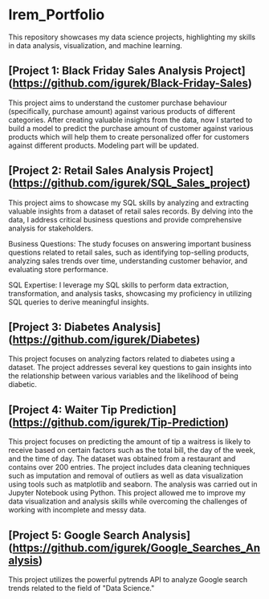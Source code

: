 # Irem_Portfolio
 This repository showcases my data science projects, highlighting my skills in data analysis, visualization, and machine learning. 

## [Project 1: Black Friday Sales Analysis Project] (https://github.com/igurek/Black-Friday-Sales) 
This project aims to understand the customer purchase behaviour (specifically, purchase amount) against various products of different categories. After creating valuable insights from the data, now I started to build a model to predict the purchase amount of customer against various products which will help them to create personalized offer for customers against different products. Modeling part will be updated. 

## [Project 2: Retail Sales Analysis Project] (https://github.com/igurek/SQL_Sales_project) 

This project aims to showcase my SQL skills by analyzing and extracting valuable insights from a dataset of retail sales records. By delving into the data, I address critical business questions and provide comprehensive analysis for stakeholders.

Business Questions: The study focuses on answering important business questions related to retail sales, such as identifying top-selling products, analyzing sales trends over time, understanding customer behavior, and evaluating store performance.

SQL Expertise: I leverage my SQL skills to perform data extraction, transformation, and analysis tasks, showcasing my proficiency in utilizing SQL queries to derive meaningful insights.


## [Project 3: Diabetes Analysis] (https://github.com/igurek/Diabetes)  

This project focuses on analyzing factors related to diabetes using a dataset. The project addresses several key questions to gain insights into the relationship between various variables and the likelihood of being diabetic.


## [Project 4: Waiter Tip Prediction] (https://github.com/igurek/Tip-Prediction) 

This project focuses on predicting the amount of tip a waitress is likely to receive based on certain factors such as the total bill, the day of the week, and the time of day. The dataset was obtained from a restaurant and contains over 200 entries. The project includes data cleaning techniques such as imputation and removal of outliers as well as data visualization using tools such as matplotlib and seaborn. The analysis was carried out in Jupyter Notebook using Python. This project allowed me to improve my data visualization and analysis skills while overcoming the challenges of working with incomplete and messy data.


## [Project 5: Google Search Analysis] (https://github.com/igurek/Google_Searches_Analysis) 

This project utilizes the powerful pytrends API to analyze Google search trends related to the field of "Data Science."
